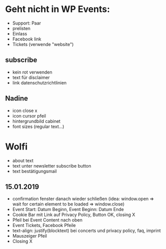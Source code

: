 # Geht nicht in WP Events:

- Support: Paar
- prelisten
- Einlass
- Facebook link
- Tickets (verwende "website")

## subscribe

- kein rot verwenden
- text für disclaimer
- link datenschutzrichtlinien

## Nadine

- icon close x
- icon cursor pfeil
- hintergrundbild cabinet
- font sizes (regular text...)

# Wolfi

- about text
- text unter newsletter subscribe button
- text bestätigungsmail

## 15.01.2019

- confirmation fenster danach wieder schließen (idea: window.open => wait for certain element to be loaded => window.close)
- Event Start: Datum Beginn, Event Beginn: Datum Ende
- Cookie Bar mit Link auf Privacy Policy, Button OK, closing X
- Pfeil bei Event Content nach oben
- Event Tickets, Facebook Pfeile
- text-align: justify(blocktext) bei concerts und privacy policy, faq, imprint
- Mauszeiger Pfeil
- Closing X
